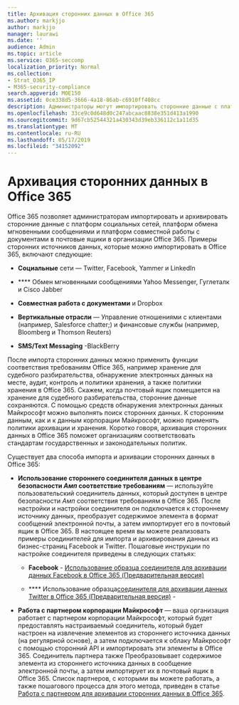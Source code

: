 ```yaml
---
title: Архивация сторонних данных в Office 365
ms.author: markjjo
author: markjjo
manager: laurawi
ms.date: ''
audience: Admin
ms.topic: article
ms.service: O365-seccomp
localization_priority: Normal
ms.collection:
- Strat_O365_IP
- M365-security-compliance
search.appverid: MOE150
ms.assetid: 0ce338d5-3666-4a18-86ab-c6910ff408cc
description: Администраторы могут импортировать сторонние данные с платформ социальных сетей, платформы обмена мгновенными сообщениями и платформы совместной работы с документами в почтовые ящики в организации Office 365. Это позволяет архивировать данные из Facebook, Twitter и других сторонних источников данных в Office 365. После этого вы сможете использовать и применять функции обеспечения соответствия требованиям Office 365 (такие как юридические удержания, обнаружение электронных данных, Архивация на месте и политики хранения) для сторонних данных.
ms.openlocfilehash: 33ce9c0d648d0c247abcaac8838e351d413a1990
ms.sourcegitcommit: 9d67cb52544321a430343d39eb336112c1a11d35
ms.translationtype: MT
ms.contentlocale: ru-RU
ms.lasthandoff: 05/17/2019
ms.locfileid: "34152092"
---
```

# <a name="archive-third-party-data-in-office-365"></a>Архивация сторонних данных в Office 365

Office 365 позволяет администраторам импортировать и архивировать сторонние данные с платформ социальных сетей, платформ обмена мгновенными сообщениями и платформ совместной работы с документами в почтовые ящики в организации Office 365. Примеры сторонних источников данных, которые можно импортировать в Office 365, включают следующие: 
  
- **Социальные** сети — Twitter, Facebook, Yammer и LinkedIn 
    
- **** Обмен мгновенными сообщениями Yahoo Messenger, Гуглеталк и Cisco Jabber 
    
- **Совместная работа с документами** и Dropbox 
    
- **Вертикальные отрасли** — Управление отношениями с клиентами (например, Salesforce chatter;) и финансовые службы (например, Bloomberg и Thomson Reuters) 
    
- **SMS/Text Messaging** -BlackBerry 
    
После импорта сторонних данных можно применить функции соответствия требованиям Office 365, например хранение для судебного разбирательства, обнаружение электронных данных на месте, аудит, контроль и политики хранения, а также политики хранения в Office 365. Скажем, когда почтовый ящик помещается на хранение для судебного разбирательства, сторонние данные сохраняются. С помощью средств обнаружения электронных данных Майкрософт можно выполнять поиск сторонних данных. К сторонним данным, как и к данным корпорации Майкрософт, можно применять политики архивации и хранения. Коротко говоря, архивация сторонних данных в Office 365 поможет организациям соответствовать стандартам государственных и законодательных политик.

Существует два способа импорта и архивации сторонних данных в Office 365:

- **Использование стороннего соединителя данных в центре безопасности _Амп_ соответствие требованиям** — используйте пользовательский соединитель данных, который доступен в центре безопасности _Амп_ соответствия требованиям в Office 365. После настройки и настройки соединителя он подключается к стороннему источнику данных, преобразует содержимое элемента в формат сообщений электронной почты, а затем импортирует его в почтовый ящик в Office 365. В настоящее время вы можете реализовать примеры соединителей для импорта и архивирования данных из бизнес-страниц Facebook и Twitter. Пошаговые инструкции по настройке соединителя приведены в следующих статьях:
   
   - **Facebook** - [Использование образца соединителя для архивации данных Facebook в Office 365 (Предварительная версия)](archive-facebook-data-with-sample-connector.md)
  
   - **** Использование образца[соединителя для архивации данных Twitter в Office 365 (Предварительная версия)](archive-twitter-data-with-sample-connector.md)  - 

- **Работа с партнером корпорации Майкрософт** — ваша организация работает с партнером корпорации Майкрософт, который будет предоставлять настраиваемый соединитель, который будет настроен на извлечение элементов из стороннего источника данных (на регулярной основе), а затем подключается к облаку Майкрософт с помощью сторонний API и импортировать эти элементы в Office 365. Соединитель партнера также Преобразовывает содержимое элемента из стороннего источника данных в сообщение электронной почты, а затем импортирует их в почтовый ящик в Office 365. Список партнеров, с которыми вы можете работать, а также пошагового процесса для этого метода, приведен в статье [Работа с партнером для архивации сторонних данных в Office 365](work-with-partner-to-archive-third-party-data.md).